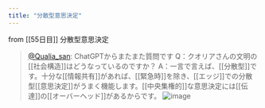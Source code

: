 ```yaml
---
title: "分散型意思決定"
---
```


from [[55日目]]
分散型意思決定
> [@Qualia_san](https://twitter.com/Qualia_san/status/1605225914970689536?s=20&t=zklOHOD2FXiZLnhSw5i8DA): ChatGPTからまたまた質問です
> Q：クオリアさんの文明の[[社会構造]]はどうなっているのですか？
> A：一言で言えば、[[分散型]]です。十分な[[情報共有]]があれば、[[緊急時]]を除き、[[エッジ]]での分散型[[意思決定]]がうまく機能します。[[中央集権的]]な意思決定には[[伝達]]の[[オーバーヘッド]]があるからです。
> ![image](https://pbs.twimg.com/media/FkboAkdVsAAkW4e.png)

